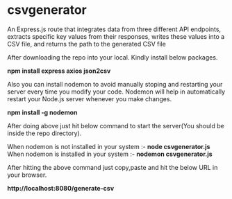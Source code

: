 # csvgenerator
An Express.js route that integrates data from three different API endpoints, extracts specific key values from their responses, writes these values into a CSV file, and returns the path to the generated CSV file

After downloading the repo into your local. Kindly install below packages.

**npm install express axios json2csv**

Also you can install nodemon to avoid manually stoping and restarting your server every time you modify your code. Nodemon will help in automatically restart your Node.js server whenever you make changes.

**npm install -g nodemon**

After doing above just hit below command to start the server(You should be inside the repo directory).

When nodemon is not installed in your system :- **node csvgenerator.js**
When nodemon is installed in your system :- **nodemon csvgenerator.js**

After hitting the above command just copy,paste and hit the below URL in your browser.

**http://localhost:8080/generate-csv**
